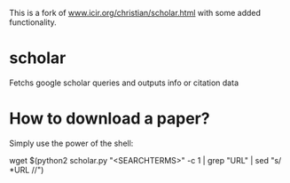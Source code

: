 This is a fork of www.icir.org/christian/scholar.html with some added functionality.

scholar
=======

Fetchs google scholar queries and outputs info or citation data


How to download a paper?
========================

Simply use the power of the shell:

wget $(python2 scholar.py "\<SEARCHTERMS\>" -c 1 | grep "URL" | sed "s/ *URL //")
